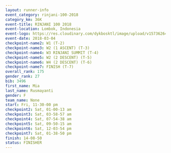 ```yaml
---
layout: runner-info 
event_category: rinjani-100-2018 
category_km: 36K 
event-title: RINJANI 100 2018 
event-location: Lombok, Indonesia 
event-logo: https://res.cloudinary.com/dykbosktl/image/upload/v1573626435/Logo/Rinjani_eoufbh.png 
event-date: 2018-03-04 
checkpoint-name2: W1 (T-2) 
checkpoint-name3: W2 (1 ASCENT) (T-3) 
checkpoint-name4: W3 RINJANI SUMMIT (T-4) 
checkpoint-name5: W2 (2 DESCENT) (T-5) 
checkpoint-name6: W4 (2 DESCENT) (T-6) 
checkpoint-name7: FINISH (T-7) 
overall_rank: 175
gender_rank: 27
bib: 3496
first_name: Mia
last_name: Rusmayanti
gender: F
team_name: None
start: Fri, 11-30-00 pm
checkpoint2: Sat, 01-00-13 am
checkpoint3: Sat, 03-58-57 am
checkpoint4: Sat, 07-54-38 am
checkpoint5: Sat, 09-50-15 am
checkpoint6: Sat, 12-03-54 pm
checkpoint7: Sat, 01-38-50 pm
finish: 14-08-50
status: FINISHER
---
```

